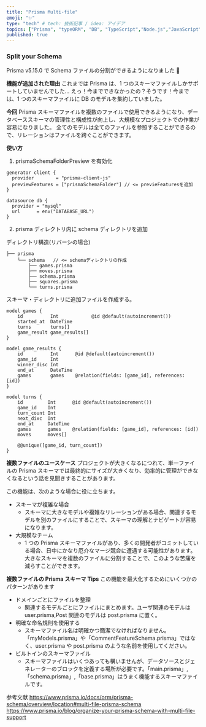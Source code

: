 ```yaml
---
title: "Prisma Multi-file"
emoji: "✨"
type: "tech" # tech: 技術記事 / idea: アイデア
topics: ["Prisma", "typeORM", "DB", "TypeScript","Node.js","JavaScript","Next.js"]
published: true
---
```


### Split your Schema

Prisma v5.15.0 で Schema ファイルの分割ができるようになりました 🎉

**機能が追加された理由**
これまでは Prisma は、1 つのスキーマファイルしかサポートしていませんでした...
えっ！今までできなかったの？そうです！今までは、1 つのスキーマファイルに DB のモデルを集約していました。

**今回**
Prisma スキーマファイルを複数のファイルで使用できるようになり、データベーススキーマの管理性と構成性が向上し、大規模なプロジェクトでの作業が容易になりました。
全てのモデルは全てのファイルを参照することができるので、リレーションはファイルを跨ぐことができます。

**使い方**

1. prismaSchemaFolderPreview を有効化

```jsx:schema.prisma
generator client {
  provider        = "prisma-client-js"
  previewFeatures = ["prismaSchemaFolder"] // <= previeFeaturesを追加
}

datasource db {
  provider = "mysql"
  url      = env("DATABASE_URL")
}
```

2. prisma ディレクトリ内に schema ディレクトリを追加

ディレクトリ構造(リバーシの場合)

```
├── prisma
    └── schema   // <= schemaディレクトリの作成
        ├── games.prisma
        ├── moves.prisma
        ├── schema.prisma
        ├── squares.prisma
        └── turns.prisma
```

スキーマ・ディレクトリに追加ファイルを作成する。

```jsx:game.prisma
model games {
    id          Int            @id @default(autoincrement())
    started_at  DateTime
    turns       turns[]
    game_result game_results[]
}

model game_results {
    id          Int      @id @default(autoincrement())
    game_id     Int
    winner_disc Int
    end_at      DateTime
    games       games    @relation(fields: [game_id], references: [id])
}
```

```jsx:turns.prisma
model turns {
    id         Int      @id @default(autoincrement())
    game_id    Int
    turn_count Int
    next_dixc  Int
    end_at     DateTime
    games      games    @relation(fields: [game_id], references: [id])
    moves      moves[]

    @@unique([game_id, turn_count])
}
```

**複数ファイルのユースケース**
プロジェクトが大きくなるにつれて、単一ファイルの Prisma スキーマでは最終的にサイズが大きくなり、効率的に管理ができなくなるという話を見聞きすることがあります。

この機能は、次のような場合に役に立ちます。

- スキーマが複雑な場合
  - スキーマに大きなモデルや複雑なリレーションがある場合、関連するモデルを別のファイルにすることで、スキーマの理解とナビゲートが容易になります。
- 大規模なチーム
  - 1 つの Prisma スキーマファイルがあり、多くの開発者がコミットしている場合、日中にかなり厄介なマージ競合に遭遇する可能性があります。大きなスキーマを複数のファイルに分割することで、このような苦痛を減らすことができます。

**複数ファイルの Prisma スキーマ Tips**
この機能を最大化するためにいくつかのパターンがあります

- ドメインごとにファイルを整理
  - 関連するモデルごとにファイルにまとめます。ユーザ関連のモデルは user.prisma,Post 関連のモデルは post.prisma に置く。
- 明確な命名規則を使用する
  - スキーマファイル名は明確かつ簡潔でなければなりません。「myModels.prisma」や「CommentFeatureSchema.prisma」ではなく、user.prisma や post.prisma のような名前を使用してください。
- ビルトインのスキーマファイル
  - スキーマファイルはいくつあっても構いませんが、データソースとジェネレーターのブロックを定義する場所が必要です。「main.prisma」,「schema.prisma」,「base.prisma」はうまく機能するスキーマファイルです。

参考文献
https://www.prisma.io/docs/orm/prisma-schema/overview/location#multi-file-prisma-schema
https://www.prisma.io/blog/organize-your-prisma-schema-with-multi-file-support
